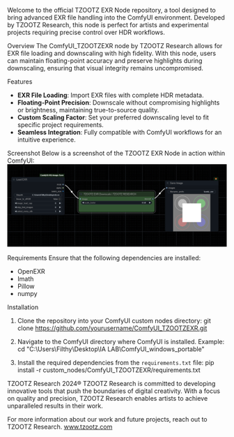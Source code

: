 Welcome to the official TZOOTZ EXR Node repository, a tool designed to bring advanced EXR file handling into the ComfyUI environment. Developed by TZOOTZ Research, this node is perfect for artists and experimental projects requiring precise control over HDR workflows.

Overview
The ComfyUI_TZOOTZEXR node by TZOOTZ Research allows for EXR file loading and downscaling with high fidelity. With this node, users can maintain floating-point accuracy and preserve highlights during downscaling, ensuring that visual integrity remains uncompromised.

Features
- **EXR File Loading**: Import EXR files with complete HDR metadata.
- **Floating-Point Precision**: Downscale without compromising highlights or brightness, maintaining true-to-source quality.
- **Custom Scaling Factor**: Set your preferred downscaling level to fit specific project requirements.
- **Seamless Integration**: Fully compatible with ComfyUI workflows for an intuitive experience.

Screenshot
Below is a screenshot of the TZOOTZ EXR Node in action within ComfyUI:
![TZOOTZ EXR Node in ComfyUI](images/121.png)

Requirements
Ensure that the following dependencies are installed:
- OpenEXR
- Imath
- Pillow
- numpy

Installation

1. Clone the repository into your ComfyUI custom nodes directory:
   git clone https://github.com/yourusername/ComfyUI_TZOOTZEXR.git

2. Navigate to the ComfyUI directory where ComfyUI is installed. Example:
   cd "C:\Users\Filthy\Desktop\IA LAB\ComfyUI_windows_portable"

3. Install the required dependencies from the `requirements.txt` file:
   pip install -r custom_nodes/ComfyUI_TZOOTZEXR/requirements.txt
   
TZOOTZ Research 2024® TZOOTZ Research is committed to developing innovative tools that push the boundaries of digital creativity. With a focus on quality and precision, TZOOTZ Research enables artists to achieve unparalleled results in their work.

For more information about our work and future projects, reach out to TZOOTZ Research.  www.tzootz.com
